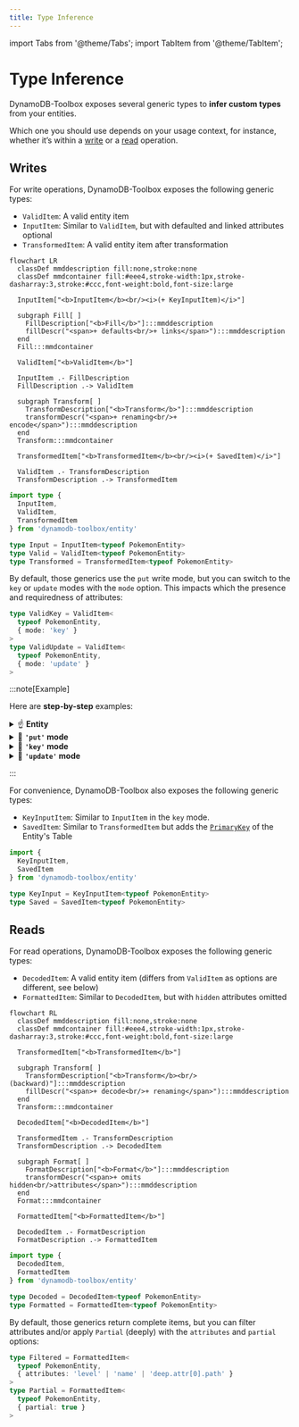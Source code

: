 ```yaml
---
title: Type Inference
---
```


import Tabs from '@theme/Tabs';
import TabItem from '@theme/TabItem';

# Type Inference

DynamoDB-Toolbox exposes several generic types to **infer custom types** from your entities.

Which one you should use depends on your usage context, for instance, whether it’s within a [write](#writes) or a [read](#reads) operation.

## Writes

For write operations, DynamoDB-Toolbox exposes the following generic types:

- `ValidItem`: A valid entity item
- `InputItem`: Similar to `ValidItem`, but with defaulted and linked attributes optional
- `TransformedItem`: A valid entity item after transformation

```mermaid
flowchart LR
  classDef mmddescription fill:none,stroke:none
  classDef mmdcontainer fill:#eee4,stroke-width:1px,stroke-dasharray:3,stroke:#ccc,font-weight:bold,font-size:large

  InputItem["<b>InputItem</b><br/><i>(+ KeyInputItem)</i>"]

  subgraph Fill[ ]
    FillDescription["<b>Fill</b>"]:::mmddescription
    fillDescr("<span>+ defaults<br/>+ links</span>"):::mmddescription
  end
  Fill:::mmdcontainer

  ValidItem["<b>ValidItem</b>"]

  InputItem .- FillDescription
  FillDescription .-> ValidItem

  subgraph Transform[ ]
    TransformDescription["<b>Transform</b>"]:::mmddescription
    transformDescr("<span>+ renaming<br/>+ encode</span>"):::mmddescription
  end
  Transform:::mmdcontainer

  TransformedItem["<b>TransformedItem</b><br/><i>(+ SavedItem)</i>"]

  ValidItem .- TransformDescription
  TransformDescription .-> TransformedItem

```

```ts
import type {
  InputItem,
  ValidItem,
  TransformedItem
} from 'dynamodb-toolbox/entity'

type Input = InputItem<typeof PokemonEntity>
type Valid = ValidItem<typeof PokemonEntity>
type Transformed = TransformedItem<typeof PokemonEntity>
```

By default, those generics use the `put` write mode, but you can switch to the `key` or `update` modes with the `mode` option. This impacts which the presence and requiredness of attributes:

```ts
type ValidKey = ValidItem<
  typeof PokemonEntity,
  { mode: 'key' }
>
type ValidUpdate = ValidItem<
  typeof PokemonEntity,
  { mode: 'update' }
>
```

:::note[Example]

Here are **step-by-step** examples:

<details className="details-in-admonition">
<summary>☝️ <b>Entity</b></summary>

```ts
const PokemonEntity = new Entity({
  table,
  schema: item({
    // key attributes
    pokemonClass: string()
      .key()
      .transform(prefix('POKEMON'))
      .savedAs('partitionKey'),
    pokemonId: string().key().savedAs('sortKey'),

    // other attributes
    name: string().optional(),
    level: number().default(1)
  }).and(prevSchema => ({
    levelPlusOne: number().link<typeof prevSchema>(
      ({ level }) => level + 1
    )
  }))
  // timestamps
  timestamps: true
  ...
})
```

</details>

<details className="details-in-admonition">
<summary>🔎 <b><code>'put'</code> mode</b></summary>

<Tabs>
<TabItem value="input" label="InputItem">

```diff-ts
{
  "pokemonClass": "pikachu",
  "pokemonId": "123",
  "name": "Pikachu"
}
```

</TabItem>
<TabItem value="valid" label="ValidItem">

```diff-ts
{
  "pokemonClass": "pikachu",
  "pokemonId": "123",
+ "created": "2022-01-01T00:00:00.000Z",
+ "modified": "2022-01-01T00:00:00.000Z",
  "name": "Pikachu",
+ "level": 1,
+ "levelPlusOne": 2,
}
```

</TabItem>
<TabItem value="transformed" label="TransformedItem">

```diff-ts
{
- "pokemonClass": "pikachu",
+ "partitionKey": "POKEMON#pikachu",
- "pokemonId": "123",
+ "sortKey": "123",
  "created": "2022-01-01T00:00:00.000Z",
  "modified": "2022-01-01T00:00:00.000Z",
  "name": "Pikachu",
  "level": 1,
  "levelPlusOne": 2,
}
```

</TabItem>
</Tabs>

</details>

<details className="details-in-admonition">
<summary>🔎 <b><code>'key'</code> mode</b></summary>

<Tabs>
<TabItem value="input" label="InputItem">

```diff-ts
{
  "pokemonClass": "pikachu",
  "pokemonId": "123",
}
+ // (Only key attributes are required)
```

</TabItem>
<TabItem value="valid" label="ValidItem">

```diff-ts
{
  "pokemonClass": "pikachu",
  "pokemonId": "123",
}
```

</TabItem>
<TabItem value="transformed" label="TransformedItem">

```diff-ts
{
- "pokemonClass": "pikachu",
+ "partitionKey": "POKEMON#pikachu",
- "pokemonId": "123",
+ "sortKey": "123",
}
```

</TabItem>
</Tabs>

</details>

<details className="details-in-admonition">
<summary>🔎 <b><code>'update'</code> mode</b></summary>

<Tabs>
<TabItem value="input" label="InputItem">

```diff-ts
{
  "pokemonClass": "bulbasaur",
  "pokemonId": "123",
  "name": "PlantyDino",
}
```

</TabItem>
<TabItem value="valid" label="ValidItem">

```diff-ts
{
  "pokemonClass": "bulbasaur",
  "pokemonId": "123",
+ "modified": "2022-01-01T00:00:00.000Z",
  "name": "PlantyDino",
}
```

</TabItem>
<TabItem value="transformed" label="TransformedItem">

```diff-ts
{
- "pokemonClass": "bulbasaur",
+ "partitionKey": "POKEMON#bulbasaur",
- "pokemonId": "123",
+ "sortKey": "123",
  "modified": "2022-01-01T00:00:00.000Z",
  "name": "PlantyDino",
}
```

</TabItem>
</Tabs>

</details>

:::

For convenience, DynamoDB-Toolbox also exposes the following generic types:

- `KeyInputItem`: Similar to `InputItem` in the `key` mode.
- `SavedItem`: Similar to `TransformedItem` but adds the [`PrimaryKey`](../../2-tables/2-actions/8-parse-primary-key/index.md#output) of the Entity's Table

```ts
import {
  KeyInputItem,
  SavedItem
} from 'dynamodb-toolbox/entity'

type KeyInput = KeyInputItem<typeof PokemonEntity>
type Saved = SavedItem<typeof PokemonEntity>
```

## Reads

For read operations, DynamoDB-Toolbox exposes the following generic types:

- `DecodedItem`: A valid entity item (differs from `ValidItem` as options are different, see below)
- `FormattedItem`: Similar to `DecodedItem`, but with `hidden` attributes omitted

```mermaid
flowchart RL
  classDef mmddescription fill:none,stroke:none
  classDef mmdcontainer fill:#eee4,stroke-width:1px,stroke-dasharray:3,stroke:#ccc,font-weight:bold,font-size:large

  TransformedItem["<b>TransformedItem</b>"]

  subgraph Transform[ ]
    TransformDescription["<b>Transform</b><br/>(backward)"]:::mmddescription
    fillDescr("<span>+ decode<br/>+ renaming</span>"):::mmddescription
  end
  Transform:::mmdcontainer

  DecodedItem["<b>DecodedItem</b>"]

  TransformedItem .- TransformDescription
  TransformDescription .-> DecodedItem

  subgraph Format[ ]
    FormatDescription["<b>Format</b>"]:::mmddescription
    transformDescr("<span>+ omits hidden<br/>attributes</span>"):::mmddescription
  end
  Format:::mmdcontainer

  FormattedItem["<b>FormattedItem</b>"]

  DecodedItem .- FormatDescription
  FormatDescription .-> FormattedItem

```

```ts
import type {
  DecodedItem,
  FormattedItem
} from 'dynamodb-toolbox/entity'

type Decoded = DecodedItem<typeof PokemonEntity>
type Formatted = FormattedItem<typeof PokemonEntity>
```

By default, those generics return complete items, but you can filter attributes and/or apply `Partial` (deeply) with the `attributes` and `partial` options:

```ts
type Filtered = FormattedItem<
  typeof PokemonEntity,
  { attributes: 'level' | 'name' | 'deep.attr[0].path' }
>
type Partial = FormattedItem<
  typeof PokemonEntity,
  { partial: true }
>
```
